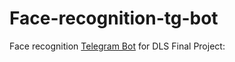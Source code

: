# Face-recognition-tg-bot
Face recognition [Telegram Bot](https://t.me/x5psychobot) for DLS Final Project: 
